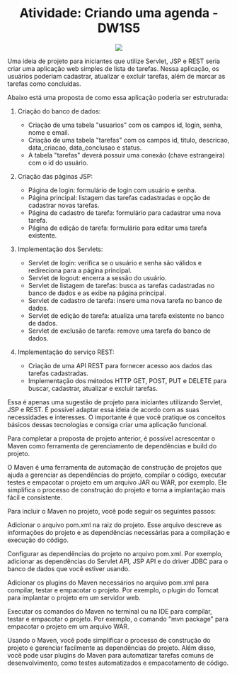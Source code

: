 <h1 align="center"> Atividade: Criando uma agenda - DW1S5 </h1>
<p align="center">
<img src="https://img.shields.io/static/v1?label=STATUS&message=CONCLU%C3%8DDO&color=GREEN&style=for-the-badge"/>
</p>

Uma ideia de projeto para iniciantes que utilize Servlet, JSP e REST seria criar uma aplicação web simples de lista de tarefas. Nessa aplicação, os usuários poderiam cadastrar, atualizar e excluir tarefas, além de marcar as tarefas como concluídas.

Abaixo está uma proposta de como essa aplicação poderia ser estruturada:

1. Criação do banco de dados:
   - Criação de uma tabela "usuarios" com os campos id, login, senha, nome e email.
   - Criação de uma tabela "tarefas" com os campos id, titulo, descricao, data_criacao, data_conclusao e status.
   - A tabela "tarefas" deverá possuir uma conexão (chave estrangeira) com o id do usuário.

2. Criação das páginas JSP:
   - Página de login: formulário de login com usuário e senha.
   - Página principal: listagem das tarefas cadastradas e opção de cadastrar novas tarefas.
   - Página de cadastro de tarefa: formulário para cadastrar uma nova tarefa.
   - Página de edição de tarefa: formulário para editar uma tarefa existente.
   
3. Implementação dos Servlets:
   - Servlet de login: verifica se o usuário e senha são válidos e redireciona para a página principal.
   - Servlet de logout: encerra a sessão do usuário.
   - Servlet de listagem de tarefas: busca as tarefas cadastradas no banco de dados e as exibe na página principal.
   - Servlet de cadastro de tarefa: insere uma nova tarefa no banco de dados.
   - Servlet de edição de tarefa: atualiza uma tarefa existente no banco de dados.
   - Servlet de exclusão de tarefa: remove uma tarefa do banco de dados.
   
4. Implementação do serviço REST:
   - Criação de uma API REST para fornecer acesso aos dados das tarefas cadastradas.
   - Implementação dos métodos HTTP GET, POST, PUT e DELETE para buscar, cadastrar, atualizar e excluir tarefas.

Essa é apenas uma sugestão de projeto para iniciantes utilizando Servlet, JSP e REST. É possível adaptar essa ideia de acordo com as suas necessidades e interesses. O importante é que você pratique os conceitos básicos dessas tecnologias e consiga criar uma aplicação funcional.


Para completar a proposta de projeto anterior, é possível acrescentar o Maven como ferramenta de gerenciamento de dependências e build do projeto.

O Maven é uma ferramenta de automação de construção de projetos que ajuda a gerenciar as dependências do projeto, compilar o código, executar testes e empacotar o projeto em um arquivo JAR ou WAR, por exemplo. Ele simplifica o processo de construção do projeto e torna a implantação mais fácil e consistente.

Para incluir o Maven no projeto, você pode seguir os seguintes passos:

Adicionar o arquivo pom.xml na raiz do projeto. Esse arquivo descreve as informações do projeto e as dependências necessárias para a compilação e execução do código.

Configurar as dependências do projeto no arquivo pom.xml. Por exemplo, adicionar as dependências do Servlet API, JSP API e do driver JDBC para o banco de dados que você estiver usando.

Adicionar os plugins do Maven necessários no arquivo pom.xml para compilar, testar e empacotar o projeto. Por exemplo, o plugin do Tomcat para implantar o projeto em um servidor web.

Executar os comandos do Maven no terminal ou na IDE para compilar, testar e empacotar o projeto. Por exemplo, o comando "mvn package" para empacotar o projeto em um arquivo WAR.

Usando o Maven, você pode simplificar o processo de construção do projeto e gerenciar facilmente as dependências do projeto. Além disso, você pode usar plugins do Maven para automatizar tarefas comuns de desenvolvimento, como testes automatizados e empacotamento de código.
